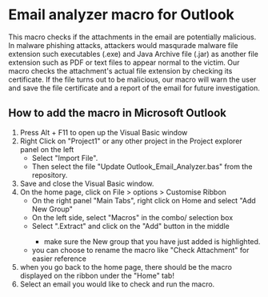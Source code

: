 # Email analyzer macro for Outlook

This macro checks if the attachments in the email are potentially malicious. In malware phishing attacks, attackers would masqurade malware file extension such executables (.exe) and Java Archive file (.jar) as another file extension such as PDF or text files to appear normal to the victim. Our macro checks the attachment's actual file extension by checking its certificate. If the file turns out to be malicious, our macro will warn the user and save the file certificate and a report of the email for future investigation.

## How to add the macro in Microsoft Outlook

1. Press Alt + F11 to open up the Visual Basic window
2. Right Click on "Project1" or any other project in the Project explorer panel on the left
   - Select "Import File".
   - Then select the file "Update Outlook_Email_Analyzer.bas" from the repository.
3. Save and close the Visual Basic window.
4. On the home page, click on File > options > Customise Ribbon
   - On the right panel "Main Tabs", right click on Home and select "Add New Group"
   - On the left side, select "Macros" in the combo/ selection box
   - Select "<projectname>.Extract" and click on the "Add" button in the middle
     - make sure the New group that you have just added is highlighted.
   - you can choose to rename the macro like "Check Attachment" for easier reference
5. when you go back to the home page, there should be the macro displayed on the ribbon under the "Home" tab!
6. Select an email you would like to check and run the macro.
